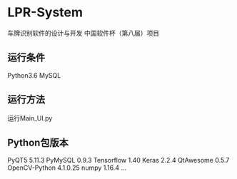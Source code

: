 # LPR-System
车牌识别软件的设计与开发 中国软件杯（第八届）项目

## 运行条件
Python3.6
MySQL

## 运行方法
运行Main_UI.py

## Python包版本
PyQT5       5.11.3
PyMySQL     0.9.3
Tensorflow  1.40
Keras       2.2.4
QtAwesome   0.5.7
OpenCV-Python 4.1.0.25
numpy       1.16.4
...

